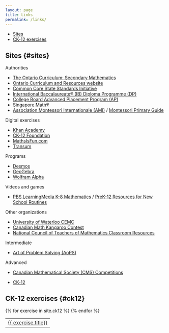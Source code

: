 ```yaml
---
layout: page
title: Links
permalink: /links/
---
```


- [Sites](#sites)
- [CK-12 exercises](#ck12)

## Sites {#sites}

Authorities

* [The Ontario Curriculum: Secondary Mathematics](http://www.edu.gov.on.ca/eng/curriculum/secondary/curriculum-update.html)
* [Ontario Curriculum and Resources website](https://www.dcp.edu.gov.on.ca/en/math)
* [Common Core State Standards Initiative](http://www.corestandards.org/read-the-standards/)
* [International Baccalaureate® (IB) Diploma Programme (DP)](https://www.ibo.org/programmes/diploma-programme/curriculum/mathematics/)
* [College Board Advanced Placement Program (AP)](https://apstudents.collegeboard.org/course-index-page)
* [Singapore Math®](https://www.singaporemath.com/)
* [Association Montessori Internationale (AMI)](https://montessori-ami.org/) / [Montessori Primary Guide](https://www.infomontessori.com/mathematics/introduction.htm)

Digital exercises

* [Khan Academy](https://www.khanacademy.org/)
* [CK-12 Foundation](https://www.ck12.org/student/)
* [MathsIsFun.com](https://www.mathsisfun.com/)
* [Transum](https://www.transum.org/)

Programs

* [Desmos](https://www.desmos.com/)
* [GeoGebra](https://www.geogebra.org/geometry)
* [Wolfram Alpha](https://www.wolframalpha.com/)

Videos and games

* [PBS LearningMedia K-8 Mathematics](https://www.pbslearningmedia.org/subjects/mathematics/k-8-mathematics/) / [PreK-12 Resources for New School Routines
](https://www.pbslearningmedia.org/collection/new-school-routines/)

Other organizations

* [University of Waterloo CEMC](https://www.cemc.uwaterloo.ca/)
* [Canadian Math Kangaroo Contest](https://mathkangaroo.ca/)
* [National Council of Teachers of Mathematics Classroom Resources](https://www.nctm.org/classroomresources/)

Intermediate

* [Art of Problem Solving (AoPS)](https://artofproblemsolving.com/company)

Advanced

* [Canadian Mathematical Society (CMS) Competitions](https://cms.math.ca/competitions/)

- [CK-12](#ck12)

## CK-12 exercises {#ck12}

<table>
{% for exercise in site.ck12 %}
  <tr>
    <td><a href="{{ exercise.url }}">{{ exercise.title}}</a></td>
  </tr>
{% endfor %}
</table>